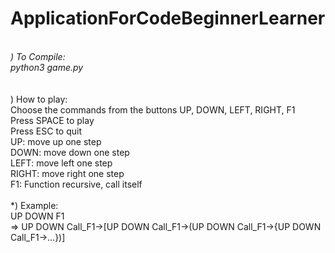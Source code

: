 # ApplicationForCodeBeginnerLearner
<br>*) To Compile:
<br>python3 game.py<br>
<br>
<br>*) How to play:
<br>Choose the commands from the buttons UP, DOWN, LEFT, RIGHT, F1
<br>Press SPACE to play
<br>Press ESC to quit
<br>UP: move up one step
<br>DOWN: move down one step
<br>LEFT: move left one step
<br>RIGHT: move right one step
<br>F1: Function recursive, call itself
<br>
<br>*) Example: 
<br>UP DOWN F1 
<br>=> UP DOWN Call_F1->[UP DOWN Call_F1->(UP DOWN Call_F1->{UP DOWN Call_F1->...})]
